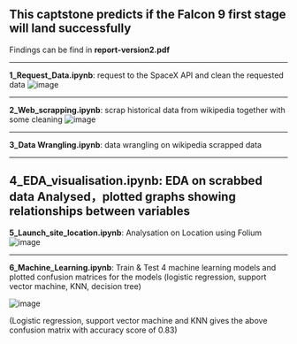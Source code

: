 ## This captstone predicts if **the Falcon 9 first stage will land successfully**

Findings can be find in **report-version2.pdf**

---

**1_Request_Data.ipynb**: request to the SpaceX API and clean the requested data
![image](https://user-images.githubusercontent.com/29717509/178997157-1b722109-0fea-499c-8a42-00c2683febcd.png)

---

**2_Web_scrapping.ipynb**: scrap historical data from wikipedia together with some cleaning
![image](https://user-images.githubusercontent.com/29717509/178997363-27672968-db4d-48ee-837d-bceef0b4daa1.png)

---

**3_Data Wrangling.ipynb**: data wrangling on wikipedia scrapped data

---

**4_EDA_visualisation.ipynb**: EDA on scrabbed data
                             Analysed，plotted graphs showing relationships between variables 
---

**5_Launch_site_location.ipynb**: Analysation on Location using Folium 
![image](https://user-images.githubusercontent.com/29717509/178997924-4bd9ea41-8565-410c-8f60-7a664ce2c258.png)

---
**6_Machine_Learning.ipynb**: Train & Test 4 machine learning models and plotted confusion matrices for the models
                           (logistic regression, support vector machine, KNN, decision tree)
          
![image](https://user-images.githubusercontent.com/29717509/178998158-7731a066-b035-4c78-a4b3-b2047d4461d6.png)

(Logistic regression, support vector machine and KNN gives the above confusion matrix with accuracy score of 0.83)
                           





